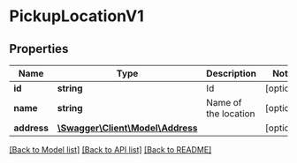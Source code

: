 # PickupLocationV1

## Properties
Name | Type | Description | Notes
------------ | ------------- | ------------- | -------------
**id** | **string** | Id | [optional] 
**name** | **string** | Name of the location | [optional] 
**address** | [**\Swagger\Client\Model\Address**](Address.md) |  | [optional] 

[[Back to Model list]](../README.md#documentation-for-models) [[Back to API list]](../README.md#documentation-for-api-endpoints) [[Back to README]](../README.md)


